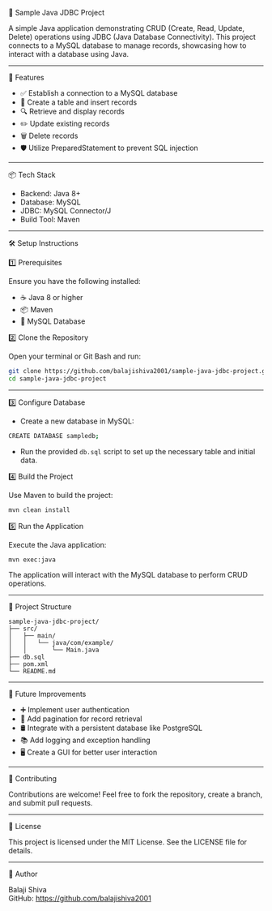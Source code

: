 📝 Sample Java JDBC Project

A simple Java application demonstrating CRUD (Create, Read, Update, Delete) operations using JDBC (Java Database Connectivity). This project connects to a MySQL database to manage records, showcasing how to interact with a database using Java.

---

🔧 Features

- ✅ Establish a connection to a MySQL database  
- 📄 Create a table and insert records  
- 🔍 Retrieve and display records  
- ✏️ Update existing records  
- 🗑️ Delete records  
- 🛡️ Utilize PreparedStatement to prevent SQL injection  

---

📦 Tech Stack

- Backend: Java 8+  
- Database: MySQL  
- JDBC: MySQL Connector/J  
- Build Tool: Maven  

---

🛠️ Setup Instructions

1️⃣ Prerequisites

Ensure you have the following installed:

- ☕ Java 8 or higher  
- 📦 Maven  
- 🐬 MySQL Database  

2️⃣ Clone the Repository

Open your terminal or Git Bash and run:
```bash
git clone https://github.com/balajishiva2001/sample-java-jdbc-project.git  
cd sample-java-jdbc-project  
```

---
3️⃣ Configure Database

- Create a new database in MySQL:
```bash
CREATE DATABASE sampledb;
```
- Run the provided `db.sql` script to set up the necessary table and initial data.

4️⃣ Build the Project

Use Maven to build the project:
```bash
mvn clean install
```
5️⃣ Run the Application

Execute the Java application:
```bash
mvn exec:java
```
The application will interact with the MySQL database to perform CRUD operations.

---

📂 Project Structure
```
sample-java-jdbc-project/  
├── src/  
│   ├── main/  
│   │   └── java/com/example/  
│   │       └── Main.java  
├── db.sql  
├── pom.xml  
└── README.md  
```

---

📌 Future Improvements

- ➕ Implement user authentication  
- 📄 Add pagination for record retrieval  
- 🛢️ Integrate with a persistent database like PostgreSQL  
- 📚 Add logging and exception handling  
- 🖥️ Create a GUI for better user interaction  

---

🤝 Contributing

Contributions are welcome! Feel free to fork the repository, create a branch, and submit pull requests.

---

📜 License

This project is licensed under the MIT License. See the LICENSE file for details.

---

🙋 Author

Balaji Shiva  
GitHub: https://github.com/balajishiva2001
